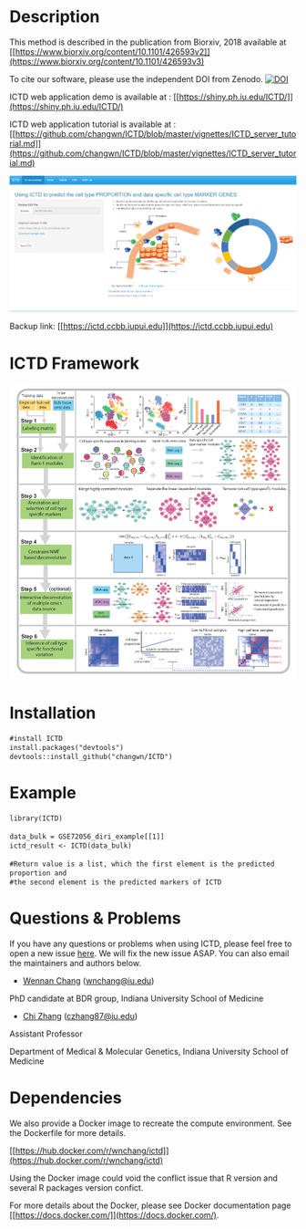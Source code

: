 # Description

This method is described in the publication from Biorxiv, 2018 available at [[https://www.biorxiv.org/content/10.1101/426593v2]](https://www.biorxiv.org/content/10.1101/426593v3)

To cite our software, please use the independent DOI from Zenodo.
[![DOI](https://zenodo.org/badge/224000547.svg)](https://zenodo.org/badge/latestdoi/224000547)


ICTD web application demo is available at : [[https://shiny.ph.iu.edu/ICTD/]](https://shiny.ph.iu.edu/ICTD/)

ICTD web application tutorial is available at : [[https://github.com/changwn/ICTD/blob/master/vignettes/ICTD_server_tutorial.md]](https://github.com/changwn/ICTD/blob/master/vignettes/ICTD_server_tutorial.md)

![[image]](img/web_app.png)

Backup link: [[https://ictd.ccbb.iupui.edu]](https://ictd.ccbb.iupui.edu)

# ICTD Framework
![[fig1]](img/fig1.png)

# Installation

```
#install ICTD
install.packages("devtools")
devtools::install_github("changwn/ICTD")
```

# Example

```
library(ICTD)

data_bulk = GSE72056_diri_example[[1]]
ictd_result <- ICTD(data_bulk)

#Return value is a list, which the first element is the predicted proportion and 
#the second element is the predicted markers of ICTD
```

# Questions & Problems

If you have any questions or problems when using ICTD, please feel free to open a new issue [here](https://github.com/zy26/ICTD/issues). We will fix the new issue ASAP.  You can also email the maintainers and authors below.

- [Wennan Chang](https://changwn.github.io/)
(wnchang@iu.edu)

PhD candidate at BDR group, Indiana University School of Medicine

- [Chi Zhang](https://medicine.iu.edu/departments/genetics/faculty/27057/zhang-chi/)
(czhang87@iu.edu)

Assistant Professor

Department of Medical & Molecular Genetics, Indiana University School of Medicine



# Dependencies

We also provide a Docker image to recreate the compute environment. See the Dockerfile for more details.

[[https://hub.docker.com/r/wnchang/ictd]](https://hub.docker.com/r/wnchang/ictd)

Using the Docker image could void the conflict issue that R version and several R packages version confict. 

For more details about the Docker, please see Docker documentation page [[https://docs.docker.com/]](https://docs.docker.com/).
